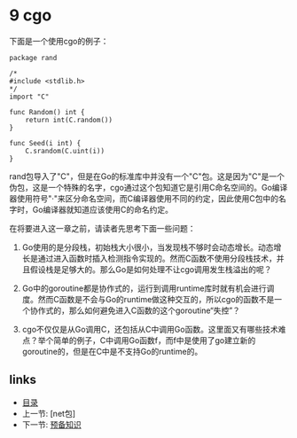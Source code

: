 # 9 cgo

下面是一个使用cgo的例子：


	package rand
	
	/*
	#include <stdlib.h>
	*/
	import "C"
	
	func Random() int {
	    return int(C.random())
	}
	
	func Seed(i int) {
	    C.srandom(C.uint(i))
	}


rand包导入了"C"，但是在Go的标准库中并没有一个"C"包。这是因为"C"是一个伪包，这是一个特殊的名字，cgo通过这个包知道它是引用C命名空间的。Go编译器使用符号"·"来区分命名空间，而C编译器使用不同的约定，因此使用C包中的名字时，Go编译器就知道应该使用C的命名约定。

在将要进入这一章之前，请读者先思考下面一些问题：

1. Go使用的是分段栈，初始栈大小很小，当发现栈不够时会动态增长。动态增长是通过进入函数时插入检测指令实现的。然而C函数不使用分段栈技术，并且假设栈是足够大的。那么Go是如何处理不让cgo调用发生栈溢出的呢？

2. Go中的goroutine都是协作式的，运行到调用runtime库时就有机会进行调度。然而C函数是不会与Go的runtime做这种交互的，所以cgo的函数不是一个协作式的，那么如何避免进入C函数的这个goroutine“失控”？

3. cgo不仅仅是从Go调用C，还包括从C中调用Go函数。这里面又有哪些技术难点？举个简单的例子，C中调用Go函数f，而f中是使用了go建立新的goroutine的，但是在C中是不支持Go的runtime的。

## links
 * [目录](<preface.md>)
 * 上一节: [net包]
 * 下一节: [预备知识](<09.1.md>)
